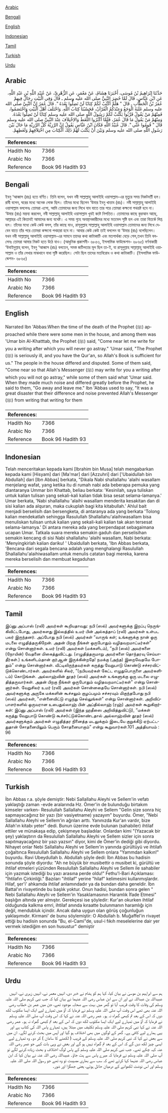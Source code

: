 [Arabic](#arabic)

[Bengali](#bengali)

[English](#english)

[Indonesian](#indonesian)

[Tamil](#tamil)

[Turkish](#turkish)

[Urdu](#urdu)

## Arabic


<div dir="rtl" lang="ar" style={{fontSize:'larger',backgroundColor:'#f8f9fa',padding:20}}>
حَدَّثَنَا إِبْرَاهِيمُ بْنُ مُوسَى، أَخْبَرَنَا هِشَامٌ، عَنْ مَعْمَرٍ، عَنِ الزُّهْرِيِّ، عَنْ عُبَيْدِ اللَّهِ بْنِ عَبْدِ اللَّهِ، عَنِ ابْنِ عَبَّاسٍ، قَالَ لَمَّا حُضِرَ النَّبِيُّ صلى الله عليه وسلم ـ قَالَ وَفِي الْبَيْتِ رِجَالٌ فِيهِمْ عُمَرُ بْنُ الْخَطَّابِ ـ قَالَ ‏"‏ هَلُمَّ أَكْتُبْ لَكُمْ كِتَابًا لَنْ تَضِلُّوا بَعْدَهُ ‏"‏‏.‏ قَالَ عُمَرُ إِنَّ النَّبِيَّ صلى الله عليه وسلم غَلَبَهُ الْوَجَعُ وَعِنْدَكُمُ الْقُرْآنُ، فَحَسْبُنَا كِتَابُ اللَّهِ‏.‏ وَاخْتَلَفَ أَهْلُ الْبَيْتِ وَاخْتَصَمُوا، فَمِنْهُمْ مَنْ يَقُولُ قَرِّبُوا يَكْتُبْ لَكُمْ رَسُولُ اللَّهِ صلى الله عليه وسلم كِتَابًا لَنْ تَضِلُّوا بَعْدَهُ‏.‏ وَمِنْهُمْ مَنْ يَقُولُ مَا قَالَ عُمَرُ، فَلَمَّا أَكْثَرُوا اللَّغَطَ وَالاِخْتِلاَفَ عِنْدَ النَّبِيِّ صلى الله عليه وسلم قَالَ ‏"‏ قُومُوا عَنِّي ‏"‏‏.‏ قَالَ عُبَيْدُ اللَّهِ فَكَانَ ابْنُ عَبَّاسٍ يَقُولُ إِنَّ الرَّزِيَّةَ كُلَّ الرَّزِيَّةِ مَا حَالَ بَيْنَ رَسُولِ اللَّهِ صلى الله عليه وسلم وَبَيْنَ أَنْ يَكْتُبَ لَهُمْ ذَلِكَ الْكِتَابَ مِنِ اخْتِلاَفِهِمْ وَلَغَطِهِمْ‏.‏
</div>
<div style={{backgroundColor:'#f8f9fa',padding:20, marginBottom: 10}}><table> <thead> <tr> <th>References:</th> <th></th> </tr> </thead> <tbody><tr><td>Hadith No</td><td>7366</td></tr><tr><td>Arabic No</td><td>7366</td></tr><tr><td>Reference</td><td>Book 96 Hadith 93</td></tr></tbody></table></div>

## Bengali


<div dir="ltr" lang="bn" style={{fontSize:'larger',backgroundColor:'#f8f9fa',padding:20}}>
ইবনু ‘আব্বাস (রাঃ) হতে বর্ণিত। তিনি বলেন, যখন নবী সাল্লাল্লাহু আলাইহি ওয়াসাল্লাম-এর মৃত্যুর সময় নিকটবর্তী হল। রাবী বলেন, ঘরের মধ্যে অনেক লোক ছিল। তাঁদের মধ্যে ছিলেন ‘উমার ইবনু খাত্তাব (রাঃ)। নবী সাল্লাল্লাহু আলাইহি ওয়াসাল্লাম বললেনঃ তোমরা এসো, আমি তোমাদের জন্য লিখে যাব যাতে তার পরে তোমরা কক্ষনো পথভ্রষ্ট হবে না। ‘উমার (রাঃ) মন্তব্য করলেন, নবী সাল্লাল্লাহু আলাইহি ওয়াসাল্লাম খুবই কষ্টে নিপতিত। তোমাদের কাছে কুরআন আছে, আল্লাহর এই কিতাবই আমাদের জন্য যথেষ্ট। এ সময় গৃহে অবস্থানকারীদের মধ্যে মতভেদ সৃষ্টি হল এবং তারা বিতর্কে লিপ্ত হল। তাঁদের মধ্যে কেউ কেউ বলল, তাঁর কাছে যাও, রাসূলুল্লাহ সাল্লাল্লাহু আলাইহি ওয়াসাল্লাম তোমাদের জন্য লিখে দেবেন যাতে তাঁর পরে তোমরা কক্ষনো পথহারা হবে না। আবার কেউ কেউ তাই বললেন যা ‘উমার (রাঃ) বলেছিলেন। যখন নবী সাল্লাল্লাহু আলাইহি ওয়াসাল্লাম-এর সামনে তাদের কথা কাটাকাটি এবং মতপার্থক্য বেড়ে গেল,তখন তিনি বললেনঃ তোমরা আমার নিকট হতে উঠে যাও। (আধুনিক প্রকাশনী- ৬৮৫৩, ইসলামিক ফাউন্ডেশন- ৬৮৬৫) বর্ণনাকারী ‘উবাইদুল্লাহ্ বলেন, ইবনু ‘আব্বাস (রাঃ) বলতেন, সমস্ত জটিলতার মূল ছিল তা-ই, যা রাসূলুল্লাহ সাল্লাল্লাহু আলাইহি ওয়াসাল্লাম ও তাঁর লেখার মাঝখানে বাধা সৃষ্টি করেছিল। সেটা ছিল তাদের মতবিরোধ ও কথা কাটাকাটি। (ইসলামিক ফাউন্ডেশন- ৬৮৬৫)
</div>
<div style={{backgroundColor:'#f8f9fa',padding:20, marginBottom: 10}}><table> <thead> <tr> <th>References:</th> <th></th> </tr> </thead> <tbody><tr><td>Hadith No</td><td>7366</td></tr><tr><td>Arabic No</td><td>7366</td></tr><tr><td>Reference</td><td>Book 96 Hadith 93</td></tr></tbody></table></div>

## English


<div dir="ltr" lang="en" style={{fontSize:'larger',backgroundColor:'#f8f9fa',padding:20}}>
Narrated Ibn 'Abbas:When the time of the death of the Prophet (ﷺ) approached while there were some men in the house, and among them was 'Umar bin Al-Khatttab, the Prophet (ﷺ) said, "Come near let me write for you a writing after which you will never go astray." 'Umar said, "The Prophet (ﷺ) is seriously ill, and you have the Qur'an, so Allah's Book is sufficient for us." The people in the house differed and disputed. Some of them said, "Come near so that Allah's Messenger (ﷺ) may write for you a writing after which you will not go astray," while some of them said what 'Umar said. When they made much noise and differed greatly before the Prophet, he said to them, "Go away and leave me." Ibn 'Abbas used to say, "It was a great disaster that their difference and noise prevented Allah's Messenger (ﷺ) from writing that writing for them
</div>
<div style={{backgroundColor:'#f8f9fa',padding:20, marginBottom: 10}}><table> <thead> <tr> <th>References:</th> <th></th> </tr> </thead> <tbody><tr><td>Hadith No</td><td>7366</td></tr><tr><td>Arabic No</td><td>7366</td></tr><tr><td>Reference</td><td>Book 96 Hadith 93</td></tr></tbody></table></div>

## Indonesian


<div dir="ltr" lang="id" style={{fontSize:'larger',backgroundColor:'#f8f9fa',padding:20}}>
Telah menceritakan kepada kami [Ibrahim bin Musa] telah mengabarkan kepada kami [Hisyam] dari [Ma'mar] dari [Azzuhri] dari ['Ubaidullah bin Abdullah] dari [Ibn Abbas] berkata, "Dikala Nabi shallallahu 'alaihi wasallam menjelang wafat, yang ketika itu di rumah nabi ada beberapa pemuka yang diantaranya Ummar bin Khattab, beliau berkata: 'Kesinilah, saya tuliskan untuk kalian tulisan yang sekali-kali kalian tidak bisa sesat selama-lamanya.' Umar berkata, 'Nabi shallallahu 'alaihi wasallam menderita kesakitan dan di sisi kalian ada alquran, maka cukuplah bagi kita kitabullah.' Ahlul bait menjadi berselisih dan bersengketa, di antaranya ada yang berkata 'Tolong kalian mendekatlah sehingga Rasulullah Shallallahu'alaihiwasallam bisa menuliskan tulisan untuk kalian yang sekali-kali kalian tak akan tersesat selama-lamanya.' Di antara mereka ada yang berpendapat sebagaimana ucapan Umar. Tatkala suara mereka semakin gaduh dan perselisihan semakin kencang di sisi Nabi shallallahu 'alaihi wasallam, Nabi berkata: 'Menyingkirlah kalian dariku! ' Ubaidullah berkata, 'Ibn Abbas berkata, 'Bencana dari segala bencana adalah yang menghalangi Rasulullah Shallallahu'alaihiwasallam untuk menulis catatan bagi mereka, karena mereka berselisih dan membuat kegaduhan
</div>
<div style={{backgroundColor:'#f8f9fa',padding:20, marginBottom: 10}}><table> <thead> <tr> <th>References:</th> <th></th> </tr> </thead> <tbody><tr><td>Hadith No</td><td>7366</td></tr><tr><td>Arabic No</td><td>7366</td></tr><tr><td>Reference</td><td>Book 96 Hadith 93</td></tr></tbody></table></div>

## Tamil


<div dir="ltr" lang="ta" style={{fontSize:'larger',backgroundColor:'#f8f9fa',padding:20}}>
இப்னு அப்பாஸ் (ரலி) அவர்கள் கூறியதாவது: நபி (ஸல்) அவர்களுக்கு இறப்பு நெருங்கிவிட்டபோது, அவர்களது இல்லத்தில் உமர் பின் அல்கத்தாப் (ரலி) அவர்கள் உள்பட பலர் இருந்தனர். அப்போது நபி (ஸல்) அவர்கள் “வாருங் கள்; உங்களுக்கு நான் ஒரு மடலை எழுதித்தருகிறேன். அதன் பிறகு நீங்கள் ஒருபோதும் வழிதவறமாட்டீர்கள்” என்று சொன்னார்கள். உமர் (ரலி) அவர்கள் (மக்களிடம்), “நபி (ஸல்) அவர்களை (நோயின்) வேதனை மிகைத்துவிட்டது. (எழுதித்தருமாறு அவர்களை தொந்தரவு செய்யாதீர்கள்.) உங்களிடம்தான் குர்ஆன் இருக்கின்றதே! நமக்கு (அந்த) இறைவேதமே போதும்” என்று சொன்னார்கள். வீட்டிலிருந்தவர்கள் கருத்து வேறுபாடு கொண்டு சச்சரவிட்டுக்கொண்டார்கள். அவர்களில் சிலர், “(நபியவர்கள் கேட்ட எழுதுபொருளை அவர்களிடம்) கொடுங்கள். அல்லாஹ்வின் தூதர் (ஸல்) அவர்கள் உங்களுக்கு ஒரு மடலை எழுதித்தருவார்கள். அதன் பிறகு நீங்கள் ஒருபோதும் வழிதவறமாட்டீர்கள்” என்று சொன்னார்கள். வேறுசிலர் உமர் (ரலி) அவர்கள் சொன்னதையே சொன்னார்கள். நபி (ஸல்) அவர்களுக்கு அருகே மக்களின் கூச்சலும் குழப்பமும் சச்சரவும் மிகுந்தபோது நபி (ஸல்) அவர்கள், “என்னைவிட்டு எழுந்து செல்லுங்கள்” என்று சொன்னார்கள். அறிவிப்பாளர்களில் ஒருவரான உபைதுல்லாஹ் பின் அப்தில்லாஹ் (ரஹ்) அவர்கள் கூறுகிறார்கள்: இப்னு அப்பாஸ் (ரலி) அவர்கள் (இந்த ஹதீஸை அறிவித்துவிட்டு), “மக்கள் கருத்து வேறுபாடு கொண்டு கூச்சóட்டுக்கொண்டதால் அல்லாஹ்வின் தூதர் (ஸல்) அவர்களுக்கும் அவர்கள் எழுதித்தர நினைத்த மடலுக்கும் இடையே குறுக்கீடு ஏற்பட்டதுதான் சோதனையிலும் பெரும் சோதனையாகும்” என்று கூறுவார்கள்.101 அத்தியாயம் : 96
</div>
<div style={{backgroundColor:'#f8f9fa',padding:20, marginBottom: 10}}><table> <thead> <tr> <th>References:</th> <th></th> </tr> </thead> <tbody><tr><td>Hadith No</td><td>7366</td></tr><tr><td>Arabic No</td><td>7366</td></tr><tr><td>Reference</td><td>Book 96 Hadith 93</td></tr></tbody></table></div>

## Turkish


<div dir="ltr" lang="tr" style={{fontSize:'larger',backgroundColor:'#f8f9fa',padding:20}}>
İbn Abbas r.a. şöyle demiştir: Nebi Sallallahu Aleyhi ve Sellem'in vefatı yaklaştığı zaman -evde aralarında Hz. Ömer'in de bulunduğu birtakım kimseler varken- Resulullah Sallallahu Aleyhi ve Sellem "Gelin size sonra hiç sapmayacağınız bir yazı (bir vasiyetname) yazayım" buyurdu. Ömer, "Nebi Sallallahu Aleyhi ve Sellem'in ağrıları arttı. Yanınızda Kur'an vardır, bize Allah'ın kitabı yeter" dedi. Bunun üzerine evde bulunan (sahabiler) ihtilaf ettiler ve münakaşa edip, çekişmeye başladılar. Onlardan kimi "(Yazacak bir şey) yaklaştırın da Resulullah Sallallahu Aleyhi ve Sellem sizler için sonra sapıtmayacağınız bir yazı yazsın" diyor, kimi de Ömer'in dediği gibi diyordu. Nihayet onlar Nebi Sallallahu Aleyhi ve Sellem'in yanında gürültüyü ve ihtilafı çoğaltınca Resulullah Sallallahu Aleyhi ve Sellem onlara "Yammdan kalkın!" buyurdu. Ravi Ubeydullah b. Abdullah şöyle dedi: İbn Abbas bu hadisin sonunda şöyle diyordu: "Ah ne büyük bir musibettir o musibet ki, gürültü ve ihtilaf etmeleri yüzünden Resulullah Sallallahu Aleyhi ve Sellem ile sahabiler için yazmak istediği bu yazı arasına perde oldu!" Fethu'l-Bari Açıklaması: "İhtilafın Çirkinliği." Bazıları "ihtilaf" yerine "hilaf" kelimesini kullanmışlardır. Hilaf, şer'i' ahkamda ihtilaf anlamındadır ya da bundan daha geneldir. İbn Battal'ın rivayetinde bu başlık yoktur. Onun hadisi, bundan sonra gelen " Nebi Sallallahu Aleyhi ve Sellem'in Yasaklamasının Haramlık İfade Etmesi" başlığın altında yer almıştır. Gerekçesi ise şöyledir: Kur'an okurken ihtilaf olduğunda kalkma emri, ihtilaf anında kıraatte bulunmanın haramlığı için değil, mendubluk içindir. Ancak daha uygun olan görüş çoğunluğun yaklaşımıdır. Kirmani' de bunu söylemiştir: O Abdullah b. Muğaffel'in rivayet ettiği bu hadisin sonunda "Bu, el-Cami"de, usul-i fıkıh meselelerine dair yer vermek istediğim en son husustur" demiştir
</div>
<div style={{backgroundColor:'#f8f9fa',padding:20, marginBottom: 10}}><table> <thead> <tr> <th>References:</th> <th></th> </tr> </thead> <tbody><tr><td>Hadith No</td><td>7366</td></tr><tr><td>Arabic No</td><td>7366</td></tr><tr><td>Reference</td><td>Book 96 Hadith 93</td></tr></tbody></table></div>

## Urdu


<div dir="rtl" lang="ur" style={{fontSize:'larger',backgroundColor:'#f8f9fa',padding:20}}>
ہم سے ابراہیم بن موسیٰ نے بیان کیا، کہا ہم کو ہشام نے خبر دی، انہیں معمر نے، انہیں زہری نے، انہیں عبیداللہ بن عبداللہ نے اور ان سے ابن عباس رضی اللہ عنہما نے بیان کیا کہ جب نبی کریم صلی اللہ علیہ وسلم کی وفات کا وقت قریب آیا تو گھر میں بہت سے صحابہ موجود تھے، جن میں عمر بن خطاب رضی اللہ عنہ بھی تھے اس وقت آپ صلی اللہ علیہ وسلم نے فرمایا کہ آؤ میں تمہارے لیے ایک ایسا مکتوب لکھ دوں کہ اس کے بعد تم کبھی گمراہ نہ ہو۔ عمر رضی اللہ عنہ نے کہا کہ اس وقت آپ صلی اللہ علیہ وسلم نے فرمایا کہ آؤ میں تمہارے لیے ایک ایسا مکتوب لکھ دوں کہ اس کے بعد تم کبھی گمراہ نہ ہو۔ عمر رضی اللہ عنہ نے کہا نبی کریم صلی اللہ علیہ وسلم تکلیف میں مبتلا ہیں، تمہارے پاس اللہ کی کتاب ہے اور یہی ہمارے لیے کافی ہے۔ گھر کے لوگوں میں بھی اختلاف ہو گیا اور آپس میں بحث کرنے لگے۔ ان میں سے بعض نے کہا کہ نبی کریم صلی اللہ علیہ وسلم کے قریب ( لکھنے کا سامان ) کر دو۔ وہ تمہارے لیے ایسی چیز لکھ دیں گے کہ اس کے بعد تم گمراہ نہیں ہو گے اور بعض نے وہی بات کہی جو عمر رضی اللہ عنہ کہہ چکے تھے۔ جب نبی کریم صلی اللہ علیہ وسلم کے پاس لوگ اختلاف و بحث زیادہ کرنے لگے تو آپ صلی اللہ علیہ وسلم نے فرمایا کہ میرے پاس سے ہٹ جاؤ۔ عبیداللہ رضی اللہ عنہ نے بیان کیا کہ ابن عباس رضی اللہ عنہما کہا کرتے تھے کہ سب سے بھاری مصیبت تو وہ تھے جو رسول اللہ صلی اللہ علیہ وسلم اور اس نوشت لکھوانے کے درمیان حائل ہوئے، یعنی جھگڑا اور شور۔
</div>
<div style={{backgroundColor:'#f8f9fa',padding:20, marginBottom: 10}}><table> <thead> <tr> <th>References:</th> <th></th> </tr> </thead> <tbody><tr><td>Hadith No</td><td>7366</td></tr><tr><td>Arabic No</td><td>7366</td></tr><tr><td>Reference</td><td>Book 96 Hadith 93</td></tr></tbody></table></div>